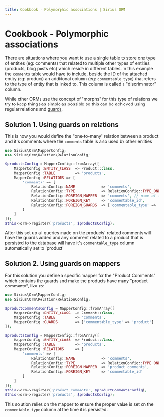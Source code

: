 ```yaml
---
title: Cookbook - Polymorphic associations | Sirius ORM
---
```


# Cookbook - Polymorphic associations

There are situations where you want to use a single table to store one type of entities (eg: comments) that related to multiple other types of entities (products, blog posts etc) which reside in different tables. 
In this example the `comments`  table would have to include, beside the ID of the attached entity (eg: product) an additional column (eg: `commentable_type`) that refers to the type of entity that is linked to.
This column is called a "discriminator" column.

While other ORMs use the concept of "morphs" for this type of relations we try to keep things as simple as possible so this can be achieved using regular relations and [guards](the_guards).


## Solution 1. Using guards on relations

This is how you would define the "one-to-many" relation between a product and it's comments where the `comments` table is also used by other entities

```php
use Sirius\Orm\MapperConfig;
use Sirius\Orm\Relation\RelationConfig;

$productsConfig = MapperConfig::fromArray([
    MapperConfig::ENTITY_CLASS  => Product::class,
    MapperConfig::TABLE         => 'products',
    MapperConfig::RELATIONS => [
        'comments' => [
            RelationConfig::NAME            => 'comments',
            RelationConfig::TYPE            => RelationConfig::TYPE_ONE_TO_MANY,
            RelationConfig::FOREIGN_MAPPER  => 'comments', // name of the comments mapper as registered in the ORM
            RelationConfig::FOREIGN_KEY     => 'commentable_id',
            RelationConfig::FOREIGN_GUARDS  => ['commentable_type' => 'product'], // That's it!
        ]       
    ]
]);
$this->orm->register('products', $productsConfig);
```

After this set up all queries made on the products' related comments will have the guards added and any comment related to a product that is persisted to the database will have it's `commentable_type` column automatically set to 'product'

## Solution 2. Using guards on mappers

For this solution you define a specific mapper for the "Product Comments" which contains the guards and make the products have many "product comments", like so:

```php
use Sirius\Orm\MapperConfig;
use Sirius\Orm\Relation\RelationConfig;

$productCommentsConfig = MapperConfig::fromArray([
    MapperConfig::ENTITY_CLASS  => Comment::class,
    MapperConfig::TABLE         => 'comments',
    MapperConfig::GUARDS        => ['commentable_type' => 'product']
]);

$productsConfig = MapperConfig::fromArray([
    MapperConfig::ENTITY_CLASS  => Product::class,
    MapperConfig::TABLE         => 'products',
    MapperConfig::RELATIONS     => [
        'comments' => [
            RelationConfig::NAME            => 'comments',
            RelationConfig::TYPE            => RelationConfig::TYPE_ONE_TO_MANY,
            RelationConfig::FOREIGN_MAPPER  => 'product_comments', 
            RelationConfig::FOREIGN_KEY     => 'commentable_id'
        ]       
    ]
]);
$this->orm->register('product_comments', $productCommentsConfig);
$this->orm->register('products', $productsConfig);
```

This solution relies on the mapper to ensure the proper value is set on the `commentable_type` column at the time it is persisted.